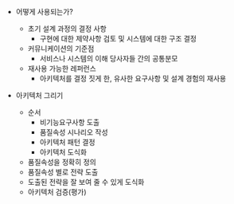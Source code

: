 - 어떻게 사용되는가?

  - 초기 설계 과정의 결정 사항
    - 구현에 대한 제약사항 검토 및 시스템에 대한 구조 결정
  - 커뮤니케이션의 기준점
    - 서비스나 시스템의 이해 당사자들 간의 공통분모
  - 재사용 가능한 레퍼런스
    - 아키텍처를 결정 짓게 한, 유사한 요구사항 및 설계 경험의 재사용

- 아키텍처 그리기

  - 순서
    - 비기능요구사항 도출
    - 품질속성 시나리오 작성
    - 아키텍처 패턴 결정
    - 아키텍처 도식화
  - 품질속성을 정확히 정의
  - 품질속성 별로 전략 도출
  - 도출된 전략을 잘 보여 줄 수 있게 도식화
  - 아키텍처 검증(평가)
